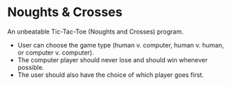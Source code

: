 # Noughts & Crosses
An unbeatable Tic-Tac-Toe (Noughts and Crosses) program.

- User can choose the game type (human v. computer, human v. human, or computer v. computer).
- The computer player should never lose and should win whenever possible.
- The user should also have the choice of which player goes first.

